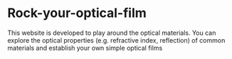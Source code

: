 # Rock-your-optical-film
This website is developed to play around the optical materials. You can explore the optical properties (e.g. refractive index, reflection) of common materials and establish your own simple optical films
